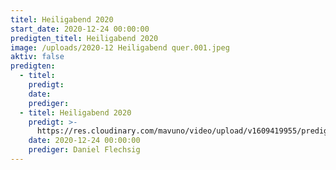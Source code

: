 ```yaml
---
titel: Heiligabend 2020
start_date: 2020-12-24 00:00:00
predigten_titel: Heiligabend 2020
image: /uploads/2020-12 Heiligabend quer.001.jpeg
aktiv: false
predigten:
  - titel:
    predigt:
    date:
    prediger:
  - titel: Heiligabend 2020
    predigt: >-
      https://res.cloudinary.com/mavuno/video/upload/v1609419955/predigten/2020-12%20Heiligabend/2020-12-24_Predigt_Heiligabend.mp3
    date: 2020-12-24 00:00:00
    prediger: Daniel Flechsig
---
```


